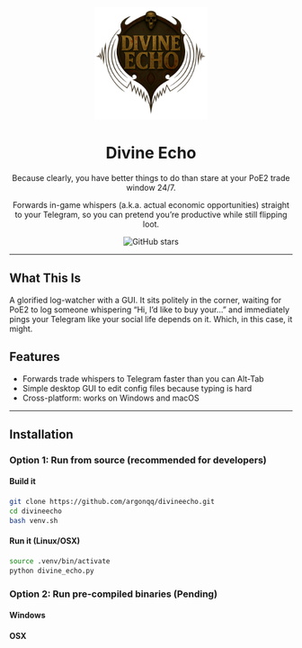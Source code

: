 <p align="center">
  <img src="img/divine_echo_logo.png" width="200" alt="PoE2Echo Logo" />
</p>

<h1 align="center">Divine Echo</h1>

<p align="center">
  Because clearly, you have better things to do than stare at your PoE2 trade window 24/7.
</p>

<p align="center">
  Forwards in-game whispers (a.k.a. actual economic opportunities) straight to your Telegram,
  so you can pretend you’re productive while still flipping loot.
</p>

<p align="center">
  <!-- <img src="https://img.shields.io/badge/platform-Windows%20%7C%20macOS-blue" alt="Platform"> -->
  <img src="https://img.shields.io/github/stars/argonqq/divineecho?style=social" alt="GitHub stars">
</p>

---

## What This Is

A glorified log-watcher with a GUI. It sits politely in the corner, waiting for PoE2 to log someone whispering “Hi, I’d like to buy your…” and immediately pings your Telegram like your social life depends on it. Which, in this case, it might.

## Features

- Forwards trade whispers to Telegram faster than you can Alt-Tab
- Simple desktop GUI to edit config files because typing is hard
- Cross-platform: works on Windows and macOS

---

## Installation

### Option 1: Run from source (recommended for developers)

#### Build it
```bash
git clone https://github.com/argonqq/divineecho.git
cd divineecho
bash venv.sh
```

#### Run it (Linux/OSX)
```bash
source .venv/bin/activate
python divine_echo.py
```

### Option 2: Run pre-compiled binaries (Pending)

#### Windows

#### OSX

